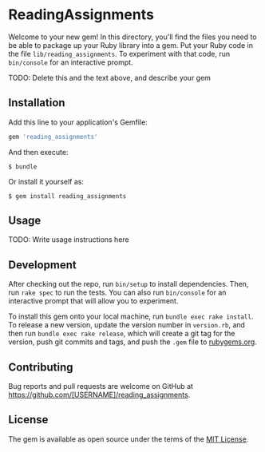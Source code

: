 # ReadingAssignments

Welcome to your new gem! In this directory, you'll find the files you need to be able to package up your Ruby library into a gem. Put your Ruby code in the file `lib/reading_assignments`. To experiment with that code, run `bin/console` for an interactive prompt.

TODO: Delete this and the text above, and describe your gem

## Installation

Add this line to your application's Gemfile:

```ruby
gem 'reading_assignments'
```

And then execute:

    $ bundle

Or install it yourself as:

    $ gem install reading_assignments

## Usage

TODO: Write usage instructions here

## Development

After checking out the repo, run `bin/setup` to install dependencies. Then, run `rake spec` to run the tests. You can also run `bin/console` for an interactive prompt that will allow you to experiment.

To install this gem onto your local machine, run `bundle exec rake install`. To release a new version, update the version number in `version.rb`, and then run `bundle exec rake release`, which will create a git tag for the version, push git commits and tags, and push the `.gem` file to [rubygems.org](https://rubygems.org).

## Contributing

Bug reports and pull requests are welcome on GitHub at https://github.com/[USERNAME]/reading_assignments.

## License

The gem is available as open source under the terms of the [MIT License](http://opensource.org/licenses/MIT).
